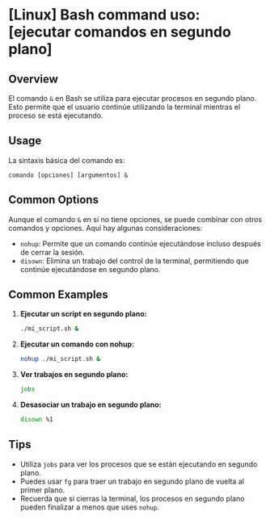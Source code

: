# [Linux] Bash command uso: [ejecutar comandos en segundo plano]

## Overview
El comando `&` en Bash se utiliza para ejecutar procesos en segundo plano. Esto permite que el usuario continúe utilizando la terminal mientras el proceso se está ejecutando.

## Usage
La sintaxis básica del comando es:

```
comando [opciones] [argumentos] &
```

## Common Options
Aunque el comando `&` en sí no tiene opciones, se puede combinar con otros comandos y opciones. Aquí hay algunas consideraciones:

- `nohup`: Permite que un comando continúe ejecutándose incluso después de cerrar la sesión.
- `disown`: Elimina un trabajo del control de la terminal, permitiendo que continúe ejecutándose en segundo plano.

## Common Examples

1. **Ejecutar un script en segundo plano:**
   ```bash
   ./mi_script.sh &
   ```

2. **Ejecutar un comando con nohup:**
   ```bash
   nohup ./mi_script.sh &
   ```

3. **Ver trabajos en segundo plano:**
   ```bash
   jobs
   ```

4. **Desasociar un trabajo en segundo plano:**
   ```bash
   disown %1
   ```

## Tips
- Utiliza `jobs` para ver los procesos que se están ejecutando en segundo plano.
- Puedes usar `fg` para traer un trabajo en segundo plano de vuelta al primer plano.
- Recuerda que si cierras la terminal, los procesos en segundo plano pueden finalizar a menos que uses `nohup`.